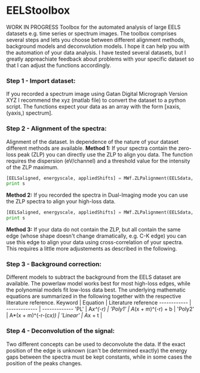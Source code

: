 # EELStoolbox
WORK IN PROGRESS
Toolbox for the automated analysis of large EELS datasets e.g. time series or spectrum images. The toolbox comprises several steps and lets you choose between different alignment methods, background models and deconvolution models. I hope it can help you with the automation of your data analysis. I have tested several datasets, but I greatly appreachiate feedback about problems with your specific dataset so that I can adjust the functions accordingly. 

### Step 1 - Import dataset:
If you recorded a spectrum image using Gatan Digital Micrograph Version XYZ I recommend the xyz (matlab file) to convert the dataset to a python script. The functions expect your data as an array with the form [xaxis, (yaxis,) spectrum]. 

### Step 2 - Alignment of the spectra:
Alignment of the dataset. In dependence of the nature of your dataset different methods are available. 
__Method 1:__
If your spectra contain the zero-loss peak (ZLP) you can directly use the ZLP to align you data. The function requires the dispersion (eV/channel) and a threshold value for the intensity of the ZLP maximum. 
```python
[EELSaligned, energyscale, appliedShifts] = MWf.ZLPalignment(EELSdata, Dispersion, IntensityZLP)
print s
```

__Method 2:__
If you recorded the spectra in Dual-Imaging mode you can use the ZLP spectra to align your high-loss data.
```python
[EELSaligned, energyscale, appliedShifts] = MWf.ZLPalignment(EELSdata, Dispersion, IntensityZLP)
print s
```

__Method 3:__ 
If your data do not contain the ZLP, but all contain the same edge (whose shape doesn't change dramatically, e.g. C-K edge) you can use this edge to align your data using cross-correlation of your spectra. This requires a little more adjustements as described in the following. 

### Step 3 - Background correction:
Different models to subtract the background from the EELS dataset are available. The powerlaw model works best for most high-loss edges, while the polynomial models fit low-loss data best. The underlying mathematic equations are summarized in the following together with the respective literature reference. 
Keyword | Equation | Literature reference
------------ | ------------- | -------------
'PL' | A*x^(-r) |
'Poly1' | A*(x + m)^(-r) + b |
'Poly2' | A*(x + m)^(-r-(c*x)) |
'Linear' | A*x + t |

### Step 4 - Deconvolution of the signal:
Two different concepts can be used to deconvolute the data. If the exact position of the edge is unknown (can't be determined exactly) the energy gaps between the spectra must be kept constants, while in some cases the position of the peaks changes.
